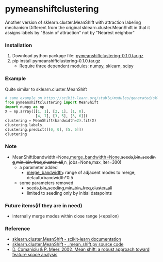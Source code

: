 # pymeanshiftclustering

Another version of sklearn.cluster.MeanShift with attraction labeling mechanism
Different from the original sklearn.cluster.MeanShift in that it assigns labels by "Basin of attraction" not by "Nearest neighbor"

### Installation

1. Download python package file: [pymeanshiftclustering-0.1.0.tar.gz](https://github.com/otterrrr/pymeanshiftclustering/blob/master/dist/pymeanshiftclustering-0.1.0.tar.gz)
1. pip install pymeanshiftclustering-0.1.0.tar.gz
    * Require three dependent modules: numpy, sklearn, scipy

### Example

Quite similar to sklearn.cluster.MeanShift
```python
# same example on https://scikit-learn.org/stable/modules/generated/sklearn.cluster.MeanShift.html
from pymeanshiftclustering import MeanShift
import numpy as np
X = np.array([[1, 1], [2, 1], [1, 0],
              [4, 7], [3, 5], [3, 6]])
clustering = MeanShift(bandwidth=2).fit(X)
clustering.labels_
clustering.predict([[0, 0], [5, 5]])
clustering
```

### Note

* MeanShift(bandwidth=None,<u>merge_bandwidth=None</u>,<s>seeds</s>,<s>bin_seeding</s>,<s>min_bin_freq</s>,<s>cluster_all</s>,n_jobs=None,max_iter=300)
  * a parameter added
    * <u>merge_bandwidth</u>: range of adjacent modes to merge, default=bandwidth*0.5
  * some parameters removed
    * <s>seeds</s>,<s>bin_seeding</s>,<s>min_bin_freq</s>,<s>cluster_all</s>
    * limited to seeding only by initial datapoints

### Future items(if they are in need)

* Internally merge modes within close range (<epsilon)

### Reference

* [sklearn.cluster.MeanShift - scikit-learn documentation](https://scikit-learn.org/stable/modules/generated/sklearn.cluster.MeanShift.html)
* [sklearn.cluster.MeanShift - _mean_shift.py source code](https://github.com/scikit-learn/scikit-learn/blob/main/sklearn/cluster/_mean_shift.py)
* [D. Comaniciu & P. Meer, 2002, Mean shift: a robust approach toward feature space analysis](https://courses.csail.mit.edu/6.869/handouts/PAMIMeanshift.pdf)